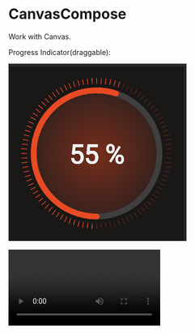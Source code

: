 # CanvasCompose
Work with Canvas.

Progress Indicator(draggable):

![Progress Indicator](https://github.com/sajjad-dehnavi/CanvasCompose/raw/master/progress_indicator.png)

![Loading Shape](https://github.com/sajjad-dehnavi/CanvasCompose/raw/master/loading_shape.mp4)
